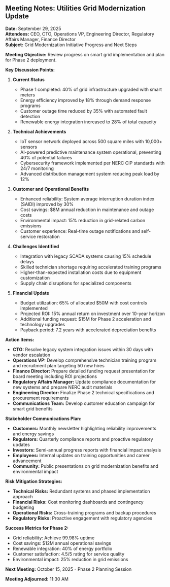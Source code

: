 ## Meeting Notes: Utilities Grid Modernization Update

**Date:** September 29, 2025  
**Attendees:** CEO, CTO, Operations VP, Engineering Director, Regulatory Affairs Manager, Finance Director  
**Subject:** Grid Modernization Initiative Progress and Next Steps  

**Meeting Objective:** Review progress on smart grid implementation and plan for Phase 2 deployment.

**Key Discussion Points:**

1. **Current Status**
   - Phase 1 completed: 40% of grid infrastructure upgraded with smart meters
   - Energy efficiency improved by 18% through demand response programs
   - Customer outage time reduced by 35% with automated fault detection
   - Renewable energy integration increased to 28% of total capacity

2. **Technical Achievements**
   - IoT sensor network deployed across 500 square miles with 10,000+ sensors
   - AI-powered predictive maintenance system operational, preventing 40% of potential failures
   - Cybersecurity framework implemented per NERC CIP standards with 24/7 monitoring
   - Advanced distribution management system reducing peak load by 12%

3. **Customer and Operational Benefits**
   - Enhanced reliability: System average interruption duration index (SAIDI) improved by 30%
   - Cost savings: $8M annual reduction in maintenance and outage costs
   - Environmental impact: 15% reduction in grid-related carbon emissions
   - Customer experience: Real-time outage notifications and self-service restoration

4. **Challenges Identified**
   - Integration with legacy SCADA systems causing 15% schedule delays
   - Skilled technician shortage requiring accelerated training programs
   - Higher-than-expected installation costs due to equipment customization
   - Supply chain disruptions for specialized components

5. **Financial Update**
   - Budget utilization: 65% of allocated $50M with cost controls implemented
   - Projected ROI: 15% annual return on investment over 10-year horizon
   - Additional funding request: $15M for Phase 2 acceleration and technology upgrades
   - Payback period: 7.2 years with accelerated depreciation benefits

**Action Items:**

- **CTO:** Resolve legacy system integration issues within 30 days with vendor escalation
- **Operations VP:** Develop comprehensive technician training program and recruitment plan targeting 50 new hires
- **Finance Director:** Prepare detailed funding request presentation for board meeting including ROI projections
- **Regulatory Affairs Manager:** Update compliance documentation for new systems and prepare NERC audit materials
- **Engineering Director:** Finalize Phase 2 technical specifications and procurement requirements
- **Communications Team:** Develop customer education campaign for smart grid benefits

**Stakeholder Communications Plan:**

- **Customers:** Monthly newsletter highlighting reliability improvements and energy savings
- **Regulators:** Quarterly compliance reports and proactive regulatory updates
- **Investors:** Semi-annual progress reports with financial impact analysis
- **Employees:** Internal updates on training opportunities and career advancement
- **Community:** Public presentations on grid modernization benefits and environmental impact

**Risk Mitigation Strategies:**

- **Technical Risks:** Redundant systems and phased implementation approach
- **Financial Risks:** Cost monitoring dashboards and contingency budgeting
- **Operational Risks:** Cross-training programs and backup procedures
- **Regulatory Risks:** Proactive engagement with regulatory agencies

**Success Metrics for Phase 2:**

- Grid reliability: Achieve 99.98% uptime
- Cost savings: $12M annual operational savings
- Renewable integration: 40% of energy portfolio
- Customer satisfaction: 4.5/5 rating for service quality
- Environmental impact: 25% reduction in grid emissions

**Next Meeting:** October 15, 2025 - Phase 2 Planning Session

**Meeting Adjourned:** 11:30 AM